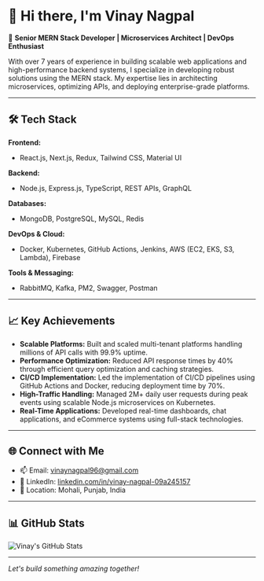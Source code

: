 # 👋 Hi there, I'm Vinay Nagpal

🚀 **Senior MERN Stack Developer | Microservices Architect | DevOps Enthusiast**

With over 7 years of experience in building scalable web applications and high-performance backend systems, I specialize in developing robust solutions using the MERN stack. My expertise lies in architecting microservices, optimizing APIs, and deploying enterprise-grade platforms.

---

## 🛠️ Tech Stack

**Frontend:**
- React.js, Next.js, Redux, Tailwind CSS, Material UI

**Backend:**
- Node.js, Express.js, TypeScript, REST APIs, GraphQL

**Databases:**
- MongoDB, PostgreSQL, MySQL, Redis

**DevOps & Cloud:**
- Docker, Kubernetes, GitHub Actions, Jenkins, AWS (EC2, EKS, S3, Lambda), Firebase

**Tools & Messaging:**
- RabbitMQ, Kafka, PM2, Swagger, Postman

---

## 📈 Key Achievements

- **Scalable Platforms:** Built and scaled multi-tenant platforms handling millions of API calls with 99.9% uptime.
- **Performance Optimization:** Reduced API response times by 40% through efficient query optimization and caching strategies.
- **CI/CD Implementation:** Led the implementation of CI/CD pipelines using GitHub Actions and Docker, reducing deployment time by 70%.
- **High-Traffic Handling:** Managed 2M+ daily user requests during peak events using scalable Node.js microservices on Kubernetes.
- **Real-Time Applications:** Developed real-time dashboards, chat applications, and eCommerce systems using full-stack technologies.

---

## 🌐 Connect with Me

- 📫 Email: [vinaynagpal96@gmail.com](mailto:vinaynagpal96@gmail.com)
- 💼 LinkedIn: [linkedin.com/in/vinay-nagpal-09a245157](https://www.linkedin.com/in/vinay-nagpal-09a245157)
- 📍 Location: Mohali, Punjab, India

---

## 📊 GitHub Stats

![Vinay's GitHub Stats](https://github-readme-stats.vercel.app/api?username=vinay-nagpal&show_icons=true&theme=radical)

---

*Let's build something amazing together!*
